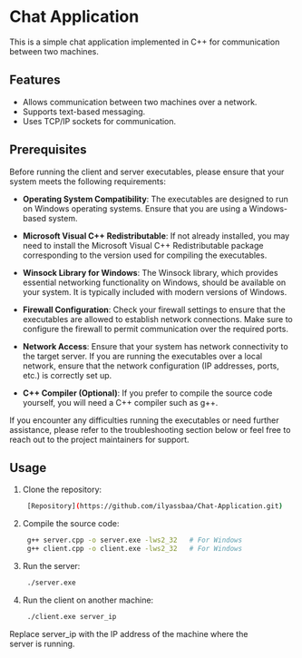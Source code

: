 # Chat Application

This is a simple chat application implemented in C++ for communication between two machines.

## Features

- Allows communication between two machines over a network.
- Supports text-based messaging.
- Uses TCP/IP sockets for communication.

## Prerequisites

Before running the client and server executables, please ensure that your system meets the following requirements:

- **Operating System Compatibility**: The executables are designed to run on Windows operating systems. Ensure that you are using a Windows-based system.

- **Microsoft Visual C++ Redistributable**: If not already installed, you may need to install the Microsoft Visual C++ Redistributable package corresponding to the version used for compiling the executables.

- **Winsock Library for Windows**: The Winsock library, which provides essential networking functionality on Windows, should be available on your system. It is typically included with modern versions of Windows.

- **Firewall Configuration**: Check your firewall settings to ensure that the executables are allowed to establish network connections. Make sure to configure the firewall to permit communication over the required ports.

- **Network Access**: Ensure that your system has network connectivity to the target server. If you are running the executables over a local network, ensure that the network configuration (IP addresses, ports, etc.) is correctly set up.

- **C++ Compiler (Optional)**: If you prefer to compile the source code yourself, you will need a C++ compiler such as g++.

If you encounter any difficulties running the executables or need further assistance, please refer to the troubleshooting section below or feel free to reach out to the project maintainers for support.

## Usage

1. Clone the repository:

   ```bash
    [Repository](https://github.com/ilyassbaa/Chat-Application.git)

2. Compile the source code:

   ```bash
    g++ server.cpp -o server.exe -lws2_32   # For Windows
    g++ client.cpp -o client.exe -lws2_32   # For Windows

3. Run the server:

   ```bash
    ./server.exe

4. Run the client on another machine:

   ```bash
    ./client.exe server_ip
 Replace server_ip with the IP address of the machine where the server is running.
 
